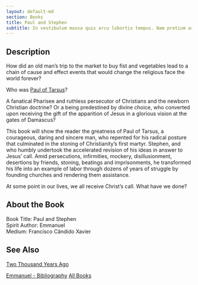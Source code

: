 ```yaml
---
layout: default-md
section: Books
title: Paul and Stephen
subtitle: In vestibulum massa quis arcu lobortis tempus. Nam pretium arcu in odio vulputate luctus.
---
```


## Description
How did an old man’s trip to the market to buy fist and vegetables lead to a chain of cause and effect events  that would change the religious face the world forever?

Who was [Paul of Tarsus](/profiles/paul-of-tarsus)?

A fanatical Pharisee and ruthless persecutor of Christians and the newborn Christian doctrine? Or a being predestined by divine choice, who converted upon receiving the gift of the apparition of Jesus in a glorious vision at the gates of Damascus? 

This book will show the reader the greatness of Paul of Tarsus, a courageous, daring and sincere man, who repented for his radical posture that culminated in the stoning of Christianity’s first martyr.  Stephen, and who humbly undertook the accelerated revision of his ideas in answer to Jesus’ call. Amid persecutions, infirmities, mockery, disillusionment, desertions by friends, stoning, beatings and imprisonments, he transformed his life into an example of labor through dozens of years of struggle by founding churches and rendering them assistance.

At some point in our lives, we all receive Christ’s call.  What have we done?


## About the Book
Book Title: Paul and Stephen  
Spirit Author: Emmanuel  
Medium: Francisco Cândido Xavier  


## See Also
[Two Thousand Years Ago](two-thousand-years-ago)  


<a href="/books/emmanuel" class="button">Emmanuel - Bibliography</a>
<a href="/books" class="button">All Books</a>

